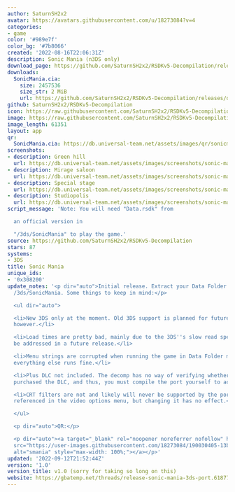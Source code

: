 ```yaml
---
author: SaturnSH2x2
avatar: https://avatars.githubusercontent.com/u/18273084?v=4
categories:
- game
color: '#989e7f'
color_bg: '#7b8066'
created: '2022-08-16T22:06:31Z'
description: Sonic Mania (n3DS only)
download_page: https://github.com/SaturnSH2x2/RSDKv5-Decompilation/releases
downloads:
  SonicMania.cia:
    size: 2457536
    size_str: 2 MiB
    url: https://github.com/SaturnSH2x2/RSDKv5-Decompilation/releases/download/1.0/SonicMania.cia
github: SaturnSH2x2/RSDKv5-Decompilation
icon: https://raw.githubusercontent.com/SaturnSH2x2/RSDKv5-Decompilation/3ds-main/3ds/48x48.png
image: https://raw.githubusercontent.com/SaturnSH2x2/RSDKv5-Decompilation/3ds-main/3ds/banner.png
image_length: 61351
layout: app
qr:
  SonicMania.cia: https://db.universal-team.net/assets/images/qr/sonicmania-cia.png
screenshots:
- description: Green hill
  url: https://db.universal-team.net/assets/images/screenshots/sonic-mania/green-hill.png
- description: Mirage saloon
  url: https://db.universal-team.net/assets/images/screenshots/sonic-mania/mirage-saloon.png
- description: Special stage
  url: https://db.universal-team.net/assets/images/screenshots/sonic-mania/special-stage.png
- description: Studiopolis
  url: https://db.universal-team.net/assets/images/screenshots/sonic-mania/studiopolis.png
script_message: 'Note: You will need "Data.rsdk" from

  an official version in

  "/3ds/SonicMania" to play the game.'
source: https://github.com/SaturnSH2x2/RSDKv5-Decompilation
stars: 87
systems:
- 3DS
title: Sonic Mania
unique_ids:
- '0x308200'
update_notes: '<p dir="auto">Initial release. Extract your Data Folder or .rsdk to
  /3ds/SonicMania. Some things to keep in mind:</p>

  <ul dir="auto">

  <li>New 3DS only at the moment. Old 3DS support is planned for future releases,
  however.</li>

  <li>Load times are pretty bad, mainly due to the 3DS''s slow read speeds. This will
  be addressed in a future release.</li>

  <li>Menu strings are corrupted when running the game in Data Folder mode, however,
  everything else runs fine.</li>

  <li>Plus DLC not included. The decomp has no way of verifying whether you''ve actually
  purchased the DLC, and thus, you must compile the port yourself to access it.</li>

  <li>CRT filters are not and likely will never be supported by the port. It''s still
  referenced in the video options menu, but changing it has no effect.</li>

  </ul>

  <p dir="auto">QR:</p>

  <p dir="auto"><a target="_blank" rel="noopener noreferrer nofollow" href="https://user-images.githubusercontent.com/18273084/190030405-13ba7354-02b4-40c4-bedb-77acb9df5e62.png"><img
  src="https://user-images.githubusercontent.com/18273084/190030405-13ba7354-02b4-40c4-bedb-77acb9df5e62.png"
  alt="smania" style="max-width: 100%;"></a></p>'
updated: '2022-09-12T21:52:44Z'
version: '1.0'
version_title: v1.0 (sorry for taking so long on this)
website: https://gbatemp.net/threads/release-sonic-mania-3ds-port.618771/
---
```

